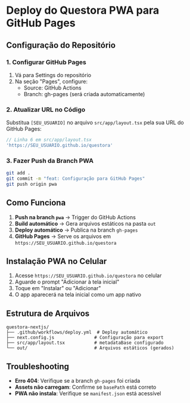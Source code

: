 # Deploy do Questora PWA para GitHub Pages

## Configuração do Repositório

### 1. Configurar GitHub Pages
1. Vá para Settings do repositório
2. Na seção "Pages", configure:
   - Source: GitHub Actions
   - Branch: gh-pages (será criada automaticamente)

### 2. Atualizar URL no Código
Substitua `[SEU_USUARIO]` no arquivo `src/app/layout.tsx` pela sua URL do GitHub Pages:
```typescript
// Linha 6 em src/app/layout.tsx
'https://SEU_USUARIO.github.io/questora'
```

### 3. Fazer Push da Branch PWA
```bash
git add .
git commit -m "feat: Configuração para GitHub Pages"
git push origin pwa
```

## Como Funciona

1. **Push na branch `pwa`** → Trigger do GitHub Actions
2. **Build automático** → Gera arquivos estáticos na pasta `out`
3. **Deploy automático** → Publica na branch `gh-pages`
4. **GitHub Pages** → Serve os arquivos em `https://SEU_USUARIO.github.io/questora`

## Instalação PWA no Celular

1. Acesse `https://SEU_USUARIO.github.io/questora` no celular
2. Aguarde o prompt "Adicionar à tela inicial"
3. Toque em "Instalar" ou "Adicionar"
4. O app aparecerá na tela inicial como um app nativo

## Estrutura de Arquivos

```
questora-nextjs/
├── .github/workflows/deploy.yml  # Deploy automático
├── next.config.js               # Configuração para export
├── src/app/layout.tsx           # metadataBase configurado
└── out/                         # Arquivos estáticos (gerados)
```

## Troubleshooting

- **Erro 404**: Verifique se a branch `gh-pages` foi criada
- **Assets não carregam**: Confirme se `basePath` está correto
- **PWA não instala**: Verifique se `manifest.json` está acessível
